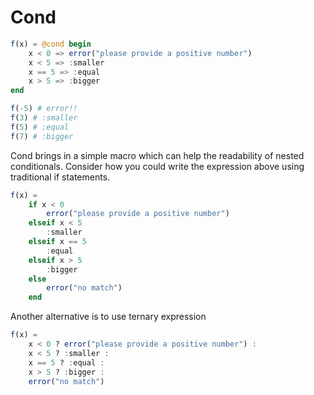# Cond

```julia
f(x) = @cond begin
    x < 0 => error("please provide a positive number")
    x < 5 => :smaller
    x == 5 => :equal
    x > 5 => :bigger
end

f(-5) # error!!
f(3) # :smaller
f(5) # :equal
f(7) # :bigger
```

Cond brings in a simple macro which can help the readability of nested conditionals.
Consider how you could write the expression above using traditional if statements.

```julia
f(x) =
    if x < 0
        error("please provide a positive number")
    elseif x < 5
        :smaller
    elseif x == 5
        :equal
    elseif x > 5
        :bigger
    else
        error("no match")
    end
```

Another alternative is to use ternary expression

```julia
f(x) =
    x < 0 ? error("please provide a positive number") :
    x < 5 ? :smaller :
    x == 5 ? :equal :
    x > 5 ? :bigger :
    error("no match")
```
